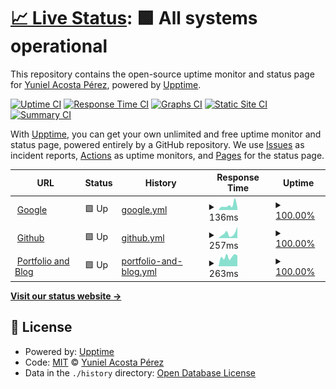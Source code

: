 # [📈 Live Status](https://yacosta738.github.io/monitor-app): <!--live status--> **🟩 All systems operational**

This repository contains the open-source uptime monitor and status page for [Yuniel Acosta Pérez](https://www.blastkode.com), powered by [Upptime](https://github.com/upptime/upptime).

[![Uptime CI](https://github.com/yacosta738/monitor-app/workflows/Uptime%20CI/badge.svg)](https://github.com/yacosta738/monitor-app/actions?query=workflow%3A%22Uptime+CI%22)
[![Response Time CI](https://github.com/yacosta738/monitor-app/workflows/Response%20Time%20CI/badge.svg)](https://github.com/yacosta738/monitor-app/actions?query=workflow%3A%22Response+Time+CI%22)
[![Graphs CI](https://github.com/yacosta738/monitor-app/workflows/Graphs%20CI/badge.svg)](https://github.com/yacosta738/monitor-app/actions?query=workflow%3A%22Graphs+CI%22)
[![Static Site CI](https://github.com/yacosta738/monitor-app/workflows/Static%20Site%20CI/badge.svg)](https://github.com/yacosta738/monitor-app/actions?query=workflow%3A%22Static+Site+CI%22)
[![Summary CI](https://github.com/yacosta738/monitor-app/workflows/Summary%20CI/badge.svg)](https://github.com/yacosta738/monitor-app/actions?query=workflow%3A%22Summary+CI%22)

With [Upptime](https://upptime.js.org), you can get your own unlimited and free uptime monitor and status page, powered entirely by a GitHub repository. We use [Issues](https://github.com/yacosta738/monitor-app/issues) as incident reports, [Actions](https://github.com/yacosta738/monitor-app/actions) as uptime monitors, and [Pages](https://yacosta738.github.io/monitor-app) for the status page.

<!--start: status pages-->
<!-- This summary is generated by Upptime (https://github.com/upptime/upptime) -->
<!-- Do not edit this manually, your changes will be overwritten -->
<!-- prettier-ignore -->
| URL | Status | History | Response Time | Uptime |
| --- | ------ | ------- | ------------- | ------ |
| <img alt="" src="https://icons.duckduckgo.com/ip3/www.google.com.ico" height="13"> [Google](https://www.google.com) | 🟩 Up | [google.yml](https://github.com/yacosta738/monitor-app/commits/HEAD/history/google.yml) | <details><summary><img alt="Response time graph" src="./graphs/google/response-time-week.png" height="20"> 136ms</summary><br><a href="https://yacosta738.github.io/monitor-app/history/google"><img alt="Response time 93" src="https://img.shields.io/endpoint?url=https%3A%2F%2Fraw.githubusercontent.com%2Fyacosta738%2Fmonitor-app%2FHEAD%2Fapi%2Fgoogle%2Fresponse-time.json"></a><br><a href="https://yacosta738.github.io/monitor-app/history/google"><img alt="24-hour response time 79" src="https://img.shields.io/endpoint?url=https%3A%2F%2Fraw.githubusercontent.com%2Fyacosta738%2Fmonitor-app%2FHEAD%2Fapi%2Fgoogle%2Fresponse-time-day.json"></a><br><a href="https://yacosta738.github.io/monitor-app/history/google"><img alt="7-day response time 136" src="https://img.shields.io/endpoint?url=https%3A%2F%2Fraw.githubusercontent.com%2Fyacosta738%2Fmonitor-app%2FHEAD%2Fapi%2Fgoogle%2Fresponse-time-week.json"></a><br><a href="https://yacosta738.github.io/monitor-app/history/google"><img alt="30-day response time 100" src="https://img.shields.io/endpoint?url=https%3A%2F%2Fraw.githubusercontent.com%2Fyacosta738%2Fmonitor-app%2FHEAD%2Fapi%2Fgoogle%2Fresponse-time-month.json"></a><br><a href="https://yacosta738.github.io/monitor-app/history/google"><img alt="1-year response time 92" src="https://img.shields.io/endpoint?url=https%3A%2F%2Fraw.githubusercontent.com%2Fyacosta738%2Fmonitor-app%2FHEAD%2Fapi%2Fgoogle%2Fresponse-time-year.json"></a></details> | <details><summary><a href="https://yacosta738.github.io/monitor-app/history/google">100.00%</a></summary><a href="https://yacosta738.github.io/monitor-app/history/google"><img alt="All-time uptime 100.00%" src="https://img.shields.io/endpoint?url=https%3A%2F%2Fraw.githubusercontent.com%2Fyacosta738%2Fmonitor-app%2FHEAD%2Fapi%2Fgoogle%2Fuptime.json"></a><br><a href="https://yacosta738.github.io/monitor-app/history/google"><img alt="24-hour uptime 100.00%" src="https://img.shields.io/endpoint?url=https%3A%2F%2Fraw.githubusercontent.com%2Fyacosta738%2Fmonitor-app%2FHEAD%2Fapi%2Fgoogle%2Fuptime-day.json"></a><br><a href="https://yacosta738.github.io/monitor-app/history/google"><img alt="7-day uptime 100.00%" src="https://img.shields.io/endpoint?url=https%3A%2F%2Fraw.githubusercontent.com%2Fyacosta738%2Fmonitor-app%2FHEAD%2Fapi%2Fgoogle%2Fuptime-week.json"></a><br><a href="https://yacosta738.github.io/monitor-app/history/google"><img alt="30-day uptime 100.00%" src="https://img.shields.io/endpoint?url=https%3A%2F%2Fraw.githubusercontent.com%2Fyacosta738%2Fmonitor-app%2FHEAD%2Fapi%2Fgoogle%2Fuptime-month.json"></a><br><a href="https://yacosta738.github.io/monitor-app/history/google"><img alt="1-year uptime 100.00%" src="https://img.shields.io/endpoint?url=https%3A%2F%2Fraw.githubusercontent.com%2Fyacosta738%2Fmonitor-app%2FHEAD%2Fapi%2Fgoogle%2Fuptime-year.json"></a></details>
| <img alt="" src="https://icons.duckduckgo.com/ip3/www.github.com.ico" height="13"> [Github](https://www.github.com) | 🟩 Up | [github.yml](https://github.com/yacosta738/monitor-app/commits/HEAD/history/github.yml) | <details><summary><img alt="Response time graph" src="./graphs/github/response-time-week.png" height="20"> 257ms</summary><br><a href="https://yacosta738.github.io/monitor-app/history/github"><img alt="Response time 290" src="https://img.shields.io/endpoint?url=https%3A%2F%2Fraw.githubusercontent.com%2Fyacosta738%2Fmonitor-app%2FHEAD%2Fapi%2Fgithub%2Fresponse-time.json"></a><br><a href="https://yacosta738.github.io/monitor-app/history/github"><img alt="24-hour response time 625" src="https://img.shields.io/endpoint?url=https%3A%2F%2Fraw.githubusercontent.com%2Fyacosta738%2Fmonitor-app%2FHEAD%2Fapi%2Fgithub%2Fresponse-time-day.json"></a><br><a href="https://yacosta738.github.io/monitor-app/history/github"><img alt="7-day response time 257" src="https://img.shields.io/endpoint?url=https%3A%2F%2Fraw.githubusercontent.com%2Fyacosta738%2Fmonitor-app%2FHEAD%2Fapi%2Fgithub%2Fresponse-time-week.json"></a><br><a href="https://yacosta738.github.io/monitor-app/history/github"><img alt="30-day response time 243" src="https://img.shields.io/endpoint?url=https%3A%2F%2Fraw.githubusercontent.com%2Fyacosta738%2Fmonitor-app%2FHEAD%2Fapi%2Fgithub%2Fresponse-time-month.json"></a><br><a href="https://yacosta738.github.io/monitor-app/history/github"><img alt="1-year response time 297" src="https://img.shields.io/endpoint?url=https%3A%2F%2Fraw.githubusercontent.com%2Fyacosta738%2Fmonitor-app%2FHEAD%2Fapi%2Fgithub%2Fresponse-time-year.json"></a></details> | <details><summary><a href="https://yacosta738.github.io/monitor-app/history/github">100.00%</a></summary><a href="https://yacosta738.github.io/monitor-app/history/github"><img alt="All-time uptime 100.00%" src="https://img.shields.io/endpoint?url=https%3A%2F%2Fraw.githubusercontent.com%2Fyacosta738%2Fmonitor-app%2FHEAD%2Fapi%2Fgithub%2Fuptime.json"></a><br><a href="https://yacosta738.github.io/monitor-app/history/github"><img alt="24-hour uptime 100.00%" src="https://img.shields.io/endpoint?url=https%3A%2F%2Fraw.githubusercontent.com%2Fyacosta738%2Fmonitor-app%2FHEAD%2Fapi%2Fgithub%2Fuptime-day.json"></a><br><a href="https://yacosta738.github.io/monitor-app/history/github"><img alt="7-day uptime 100.00%" src="https://img.shields.io/endpoint?url=https%3A%2F%2Fraw.githubusercontent.com%2Fyacosta738%2Fmonitor-app%2FHEAD%2Fapi%2Fgithub%2Fuptime-week.json"></a><br><a href="https://yacosta738.github.io/monitor-app/history/github"><img alt="30-day uptime 100.00%" src="https://img.shields.io/endpoint?url=https%3A%2F%2Fraw.githubusercontent.com%2Fyacosta738%2Fmonitor-app%2FHEAD%2Fapi%2Fgithub%2Fuptime-month.json"></a><br><a href="https://yacosta738.github.io/monitor-app/history/github"><img alt="1-year uptime 100.00%" src="https://img.shields.io/endpoint?url=https%3A%2F%2Fraw.githubusercontent.com%2Fyacosta738%2Fmonitor-app%2FHEAD%2Fapi%2Fgithub%2Fuptime-year.json"></a></details>
| <img alt="" src="https://icons.duckduckgo.com/ip3/www.yunielacosta.com.ico" height="13"> [Portfolio and Blog](https://www.yunielacosta.com) | 🟩 Up | [portfolio-and-blog.yml](https://github.com/yacosta738/monitor-app/commits/HEAD/history/portfolio-and-blog.yml) | <details><summary><img alt="Response time graph" src="./graphs/portfolio-and-blog/response-time-week.png" height="20"> 263ms</summary><br><a href="https://yacosta738.github.io/monitor-app/history/portfolio-and-blog"><img alt="Response time 367" src="https://img.shields.io/endpoint?url=https%3A%2F%2Fraw.githubusercontent.com%2Fyacosta738%2Fmonitor-app%2FHEAD%2Fapi%2Fportfolio-and-blog%2Fresponse-time.json"></a><br><a href="https://yacosta738.github.io/monitor-app/history/portfolio-and-blog"><img alt="24-hour response time 293" src="https://img.shields.io/endpoint?url=https%3A%2F%2Fraw.githubusercontent.com%2Fyacosta738%2Fmonitor-app%2FHEAD%2Fapi%2Fportfolio-and-blog%2Fresponse-time-day.json"></a><br><a href="https://yacosta738.github.io/monitor-app/history/portfolio-and-blog"><img alt="7-day response time 263" src="https://img.shields.io/endpoint?url=https%3A%2F%2Fraw.githubusercontent.com%2Fyacosta738%2Fmonitor-app%2FHEAD%2Fapi%2Fportfolio-and-blog%2Fresponse-time-week.json"></a><br><a href="https://yacosta738.github.io/monitor-app/history/portfolio-and-blog"><img alt="30-day response time 294" src="https://img.shields.io/endpoint?url=https%3A%2F%2Fraw.githubusercontent.com%2Fyacosta738%2Fmonitor-app%2FHEAD%2Fapi%2Fportfolio-and-blog%2Fresponse-time-month.json"></a><br><a href="https://yacosta738.github.io/monitor-app/history/portfolio-and-blog"><img alt="1-year response time 375" src="https://img.shields.io/endpoint?url=https%3A%2F%2Fraw.githubusercontent.com%2Fyacosta738%2Fmonitor-app%2FHEAD%2Fapi%2Fportfolio-and-blog%2Fresponse-time-year.json"></a></details> | <details><summary><a href="https://yacosta738.github.io/monitor-app/history/portfolio-and-blog">100.00%</a></summary><a href="https://yacosta738.github.io/monitor-app/history/portfolio-and-blog"><img alt="All-time uptime 99.86%" src="https://img.shields.io/endpoint?url=https%3A%2F%2Fraw.githubusercontent.com%2Fyacosta738%2Fmonitor-app%2FHEAD%2Fapi%2Fportfolio-and-blog%2Fuptime.json"></a><br><a href="https://yacosta738.github.io/monitor-app/history/portfolio-and-blog"><img alt="24-hour uptime 100.00%" src="https://img.shields.io/endpoint?url=https%3A%2F%2Fraw.githubusercontent.com%2Fyacosta738%2Fmonitor-app%2FHEAD%2Fapi%2Fportfolio-and-blog%2Fuptime-day.json"></a><br><a href="https://yacosta738.github.io/monitor-app/history/portfolio-and-blog"><img alt="7-day uptime 100.00%" src="https://img.shields.io/endpoint?url=https%3A%2F%2Fraw.githubusercontent.com%2Fyacosta738%2Fmonitor-app%2FHEAD%2Fapi%2Fportfolio-and-blog%2Fuptime-week.json"></a><br><a href="https://yacosta738.github.io/monitor-app/history/portfolio-and-blog"><img alt="30-day uptime 100.00%" src="https://img.shields.io/endpoint?url=https%3A%2F%2Fraw.githubusercontent.com%2Fyacosta738%2Fmonitor-app%2FHEAD%2Fapi%2Fportfolio-and-blog%2Fuptime-month.json"></a><br><a href="https://yacosta738.github.io/monitor-app/history/portfolio-and-blog"><img alt="1-year uptime 99.97%" src="https://img.shields.io/endpoint?url=https%3A%2F%2Fraw.githubusercontent.com%2Fyacosta738%2Fmonitor-app%2FHEAD%2Fapi%2Fportfolio-and-blog%2Fuptime-year.json"></a></details>

<!--end: status pages-->

[**Visit our status website →**](https://yacosta738.github.io/monitor-app)

## 📄 License

- Powered by: [Upptime](https://github.com/upptime/upptime)
- Code: [MIT](./LICENSE) © [Yuniel Acosta Pérez](https://www.blastkode.com)
- Data in the `./history` directory: [Open Database License](https://opendatacommons.org/licenses/odbl/1-0/)
